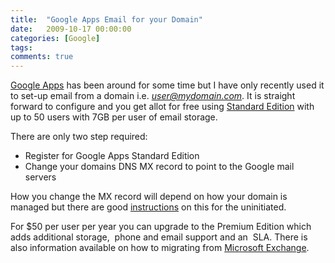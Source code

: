 ```yaml
---
title:  "Google Apps Email for your Domain"
date:   2009-10-17 00:00:00
categories: [Google]
tags:
comments: true
---
```

<a title="Google Apps" href="http://www.google.com/apps/" target="_blank">Google Apps</a> has been around for some time but I have only recently used it to set-up email from a domain i.e. *user@mydomain.com*. It is straight forward to configure and you get allot for free using <a title="Google Apps Standard Edition" href="http://www.google.com/apps/intl/en/group/index.html" target="_blank">Standard Edition</a> with up to 50 users with 7GB per user of email storage.

There are only two step required:

* Register for Google Apps Standard Edition
* Change your domains DNS MX record to point to the Google mail servers

How you change the MX record will depend on how your domain is managed but there are good <a title=" Setting up email delivery" href="http://www.google.com/support/a/bin/answer.py?hl=en&amp;answer=33352" target="_blank">instructions</a> on this for the uninitiated.

For $50 per user per year you can upgrade  to the Premium Edition  which adds additional storage,  phone and email support and an  SLA. There is also information available on how to migrating from <a title="Switch from Microsoft Exchange to Google Apps" href="http://www.google.com/apps/intl/en/business/switch_exchange.html" target="_blank">Microsoft Exchange</a>.
